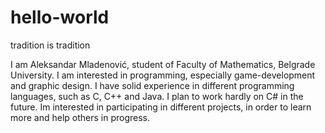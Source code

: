 # hello-world
tradition is tradition


I am Aleksandar Mladenović, student of Faculty of Mathematics, Belgrade University. I am interested in programming, especially game-development and graphic design. I have solid experience in different programming languages, such as C, C++ and Java. I plan to work hardly on C# in the future. Im interested in participating in different projects, in order to learn more and help others in progress.
